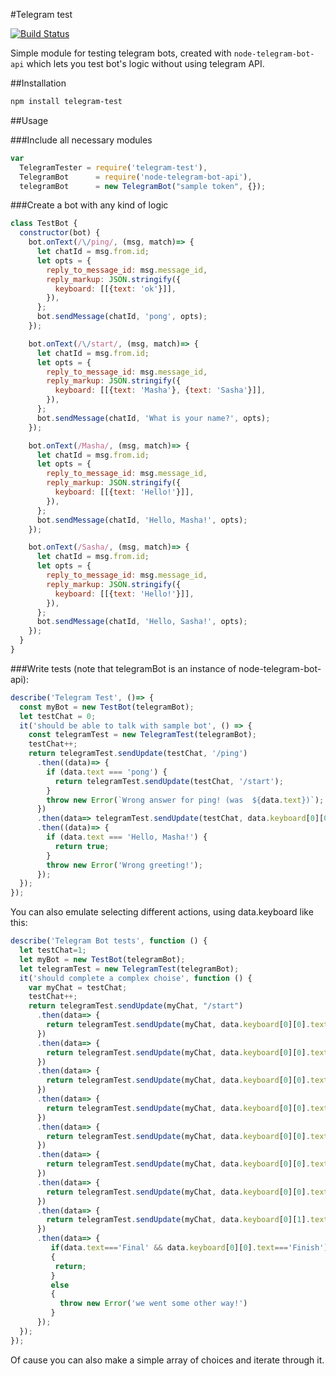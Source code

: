 #Telegram test

[![Build Status](https://travis-ci.org/jehy/telegram-test.svg?branch=master)](https://travis-ci.org/jehy/telegram-test)

Simple module for testing telegram bots, created with `node-telegram-bot-api`
which lets you test bot's logic without using telegram API.

##Installation
```bash
npm install telegram-test
```

##Usage

###Include all necessary modules
```js
var
  TelegramTester = require('telegram-test'),
  TelegramBot      = require('node-telegram-bot-api'),
  telegramBot      = new TelegramBot("sample token", {});
```

###Create a bot with any kind of logic
```js
class TestBot {
  constructor(bot) {
    bot.onText(/\/ping/, (msg, match)=> {
      let chatId = msg.from.id;
      let opts = {
        reply_to_message_id: msg.message_id,
        reply_markup: JSON.stringify({
          keyboard: [[{text: 'ok'}]],
        }),
      };
      bot.sendMessage(chatId, 'pong', opts);
    });

    bot.onText(/\/start/, (msg, match)=> {
      let chatId = msg.from.id;
      let opts = {
        reply_to_message_id: msg.message_id,
        reply_markup: JSON.stringify({
          keyboard: [[{text: 'Masha'}, {text: 'Sasha'}]],
        }),
      };
      bot.sendMessage(chatId, 'What is your name?', opts);
    });

    bot.onText(/Masha/, (msg, match)=> {
      let chatId = msg.from.id;
      let opts = {
        reply_to_message_id: msg.message_id,
        reply_markup: JSON.stringify({
          keyboard: [[{text: 'Hello!'}]],
        }),
      };
      bot.sendMessage(chatId, 'Hello, Masha!', opts);
    });

    bot.onText(/Sasha/, (msg, match)=> {
      let chatId = msg.from.id;
      let opts = {
        reply_to_message_id: msg.message_id,
        reply_markup: JSON.stringify({
          keyboard: [[{text: 'Hello!'}]],
        }),
      };
      bot.sendMessage(chatId, 'Hello, Sasha!', opts);
    });
  }
}
```
###Write tests
(note that telegramBot is an instance of node-telegram-bot-api):
```js
describe('Telegram Test', ()=> {
  const myBot = new TestBot(telegramBot);
  let testChat = 0;
  it('should be able to talk with sample bot', () => {
    const telegramTest = new TelegramTest(telegramBot);
    testChat++;
    return telegramTest.sendUpdate(testChat, '/ping')
      .then((data)=> {
        if (data.text === 'pong') {
          return telegramTest.sendUpdate(testChat, '/start');
        }
        throw new Error(`Wrong answer for ping! (was  ${data.text})`);
      })
      .then(data=> telegramTest.sendUpdate(testChat, data.keyboard[0][0].text))
      .then((data)=> {
        if (data.text === 'Hello, Masha!') {
          return true;
        }
        throw new Error('Wrong greeting!');
      });
  });
});
```

You can also emulate selecting different actions, using data.keyboard like this:

```js
describe('Telegram Bot tests', function () {
  let testChat=1;
  let myBot = new TestBot(telegramBot);
  let telegramTest = new TelegramTest(telegramBot);
  it('should complete a complex choise', function () {
    var myChat = testChat;
    testChat++;
    return telegramTest.sendUpdate(myChat, "/start")
      .then(data=> {
        return telegramTest.sendUpdate(myChat, data.keyboard[0][0].text);
      })
      .then(data=> {
        return telegramTest.sendUpdate(myChat, data.keyboard[0][0].text);
      })
      .then(data=> {
        return telegramTest.sendUpdate(myChat, data.keyboard[0][0].text);
      })
      .then(data=> {
        return telegramTest.sendUpdate(myChat, data.keyboard[0][0].text);
      })
      .then(data=> {
        return telegramTest.sendUpdate(myChat, data.keyboard[0][0].text);
      })
      .then(data=> {
        return telegramTest.sendUpdate(myChat, data.keyboard[0][0].text);
      })
      .then(data=> {
        return telegramTest.sendUpdate(myChat, data.keyboard[0][0].text);
      })
      .then(data=> {
        return telegramTest.sendUpdate(myChat, data.keyboard[0][1].text);
      })
      .then(data=> {
         if(data.text==='Final' && data.keyboard[0][0].text==='Finish')
         {
          return;
         }
         else
         {
           throw new Error('we went some other way!')
         }
      });
  });
});
```

Of cause you can also make a simple array of choices and iterate through it.